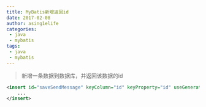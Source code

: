 ```yaml
---
title: MyBatis新增返回id
date: 2017-02-08
author: asing1elife
categories:
 - java
 - mybatis
tags:
 - java
 - mybatis
---
```

> 新增一条数据到数据库，并返回该数据的id  

```xml
<insert id="saveSendMessage" keyColumn="id" keyProperty="id" useGeneratedKeys="true" parameterType="SendMessageDTO">
	...
</insert>
```